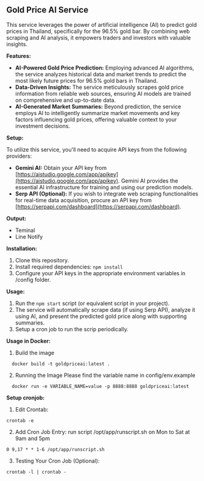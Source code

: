## Gold Price AI Service

This service leverages the power of artificial intelligence (AI) to predict gold prices in Thailand, specifically for the 96.5% gold bar. By combining web scraping and AI analysis, it empowers traders and investors with valuable insights.

**Features:**

* **AI-Powered Gold Price Prediction:** Employing advanced AI algorithms, the service analyzes historical data and market trends to predict the most likely future prices for 96.5% gold bars in Thailand.
* **Data-Driven Insights:** The service meticulously scrapes gold price information from reliable web sources, ensuring AI models are trained on comprehensive and up-to-date data.
* **AI-Generated Market Summaries:** Beyond prediction, the service employs AI to intelligently summarize market movements and key factors influencing gold prices, offering valuable context to your investment decisions.

**Setup:**

To utilize this service, you'll need to acquire API keys from the following providers:

* **Gemini AI:** Obtain your API key from [https://aistudio.google.com/app/apikey](https://aistudio.google.com/app/apikey). Gemini AI provides the essential AI infrastructure for training and using our prediction models.
* **Serp API (Optional):** If you wish to integrate web scraping functionalities for real-time data acquisition, procure an API key from [https://serpapi.com/dashboard](https://serpapi.com/dashboard).

**Output:**
 - Teminal
 - Line Notify

**Installation:**

1. Clone this repository.
2. Install required dependencies: `npm install`
3. Configure your API keys in the appropriate environment variables in /config folder.

**Usage:**

1. Run the `npm start` script (or equivalent script in your project).
2. The service will automatically scrape data (if using Serp API), analyze it using AI, and present the predicted gold price along with supporting summaries.
3. Setup a cron job to run the scrip periodically.


**Usage in Docker:**
1. Build the image
```
  docker build -t goldpriceai:latest .
```

2. Running the Image
Please find the variable name in config/env.example
```
  docker run -e VARIABLE_NAME=value -p 8888:8888 goldpriceai:latest
```

**Setup cronjob:**
1. Edit Crontab:
```
crontab -e
```

2. Add Cron Job Entry: run script /opt/app/runscript.sh on Mon to Sat at 9am and 5pm

```
0 9,17 * * 1-6 /opt/app/runscript.sh
```

3. Testing Your Cron Job (Optional):
```
crontab -l | crontab -
```
